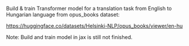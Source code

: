 Build & train Transformer model for a translation task from English to Hungarian language from opus_books dataset:


https://huggingface.co/datasets/Helsinki-NLP/opus_books/viewer/en-hu

Note: Build and train model in jax is still not finished.
